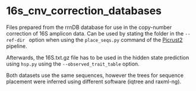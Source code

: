 # 16s_cnv_correction_databases

Files prepared from the rrnDB database for use in the copy-number correction of 16S amplicon data. Can be used by stating the folder in the `--ref-dir `
option when using the `place_seqs.py` command of the [Picrust2](https://github.com/picrust/picrust2/wiki/Sequence-placement) pipeline. 

Afterwards, the 16S.txt.gz file has to be used in the hidden state prediction using `hsp.py` using the `--observed_trait_table` option.

Both datasets use the same sequences, however the trees for sequence placement were inferred using different software (iqtree and raxml-ng).
